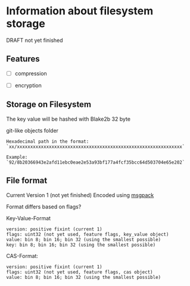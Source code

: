 
# Information about filesystem storage

DRAFT not yet finished

## Features

- [ ] compression
- [ ] encryption


## Storage on Filesystem

The key value will be hashed with Blake2b 32 byte

git-like objects folder 

	Hexadecimal path in the format:
	`xx/xxxxxxxxxxxxxxxxxxxxxxxxxxxxxxxxxxxxxxxxxxxxxxxxxxxxxxxxxxxxxx`
	
	Example:
	`92/8b20366943e2afd11ebc0eae2e53a93bf177a4fcf35bcc64d503704e65e202`

## File format 

Current Version 1 (not yet finished)
Encoded using [msgpack](http://msgpack.org/)

Format differs based on flags?

Key-Value-Format

```
version: positive fixint (current 1)
flags: uint32 (not yet used, feature flags, key_value object)
value: bin 8; bin 16; bin 32 (using the smallest possible)
key: bin 8; bin 16; bin 32 (using the smallest possible)
```


CAS-Format:

```
version: positive fixint (current 1)
flags: uint32 (not yet used, feature flags, cas object)
value: bin 8; bin 16; bin 32 (using the smallest possible)
```
